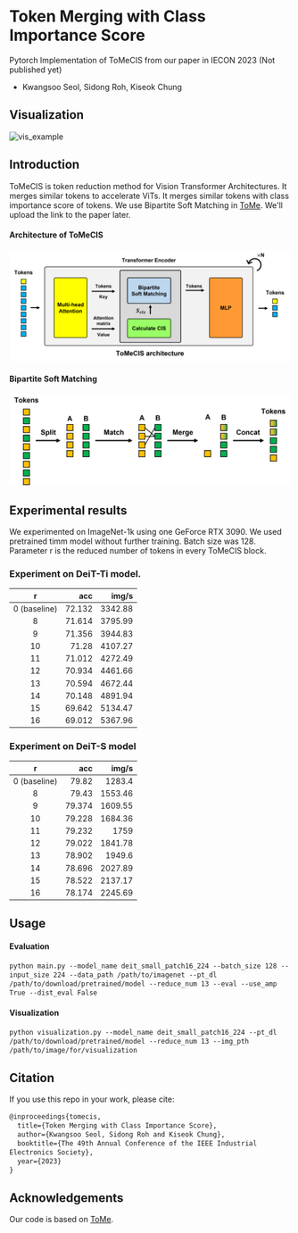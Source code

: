 #  Token Merging with Class Importance Score

Pytorch Implementation of ToMeCIS from our paper in IECON 2023 (Not published yet)
*   Kwangsoo Seol, Sidong Roh, Kiseok Chung

## Visualization

![vis_example](img/visualization_example.png)

## Introduction
ToMeCIS is token reduction method for Vision Transformer Architectures. It merges similar tokens to accelerate ViTs. It merges similar tokens with class importance score of tokens. We use Bipartite Soft Matching in [ToMe](https://github.com/facebookresearch/ToMe). We'll upload the link to the paper later.

#### Architecture of ToMeCIS
![ToMeCIS arch](img/ToMeCIS_arch.png)

#### Bipartite Soft Matching
![Bipartite Soft Matching](img/BSM.png)

## Experimental results
We experimented on ImageNet-1k using one GeForce RTX 3090. We used pretrained timm model without further training.  Batch size was 128. Parameter r is the reduced number of tokens in every ToMeCIS block.

### Experiment on DeiT-Ti model.
| r  | acc  | img/s |
|:--:|-------:|----------:|
| 0 (baseline)  | 72.132 | 3342.88 |
| 8  | 71.614 | 3795.99 |
| 9  | 71.356 | 3944.83 |
| 10 | 71.28 | 4107.27 |
| 11 | 71.012 | 4272.49 |
| 12 | 70.934 | 4461.66 |
| 13 | 70.594 | 4672.44 |
| 14 | 70.148 | 4891.94 |
| 15 | 69.642 | 5134.47 |
| 16 | 69.012 | 5367.96 |

### Experiment on DeiT-S model
| r  | acc  | img/s |
|:--:|-------:|----------:|
| 0 (baseline)  | 79.82 | 1283.4 |
| 8  |  79.43 | 1553.46 |
| 9  | 79.374 | 1609.55 |
| 10 | 79.228 | 1684.36 |
| 11 | 79.232 | 1759 |
| 12 | 79.022 | 1841.78 |
| 13 | 78.902 | 1949.6 |
| 14 | 78.696 | 2027.89 |
| 15 | 78.522 | 2137.17 |
| 16 | 78.174 | 2245.69 |

## Usage

#### Evaluation
```
python main.py --model_name deit_small_patch16_224 --batch_size 128 --input_size 224 --data_path /path/to/imagenet --pt_dl /path/to/download/pretrained/model --reduce_num 13 --eval --use_amp True --dist_eval False
```

#### Visualization
```
python visualization.py --model_name deit_small_patch16_224 --pt_dl /path/to/download/pretrained/model --reduce_num 13 --img_pth /path/to/image/for/visualization
```

## Citation
If you use this repo in your work, please cite:
```
@inproceedings{tomecis,
  title={Token Merging with Class Importance Score},
  author={Kwangsoo Seol, Sidong Roh and Kiseok Chung},
  booktitle={The 49th Annual Conference of the IEEE Industrial Electronics Society},
  year={2023}
}
```

## Acknowledgements
Our code is based on [ToMe](https://github.com/facebookresearch/ToMe).
